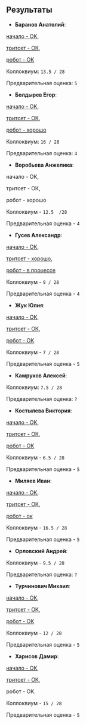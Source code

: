## Результаты

- **Баранов Анатолий**:

[начало - ОК](/2016.cpp/task0/baranov/),

[тритсет - ОК](/2016.cpp/task0/baranov/#1),

[робот - ОК](/2016.cpp/task0/baranov/#2)

Коллоквиум: `13.5 / 28`

Предварительная оценка: `5`


- **Болдырев Егор**:

[начало - ОК](/2016.cpp/task0/boldyrev/),

[тритсет - OK](/2016.cpp/task0/boldyrev/),

[робот - хорошо](/2016.cpp/task0/boldyrev/)

Коллоквиум: `16 / 28`

Предварительная оценка: `4`


- **Воробьева Анжелика**:

начало - ОК,

тритсет - ОК,

робот - хорошо

Коллоквиум - `12.5  /28`

Предварительная оценка - `4`


- **Гусев Александр**:

[начало - ОК](/2016.cpp/task0/gusev/),

[тритсет - хорошо](/2016.cpp/task0/gusev/#1),

[робот - в процессе](/2016.cpp/task0/gusev/#2)

Коллоквиум - `9 / 28`

Предварительная оценка - `4`


- **Жук Юлия**:

[начало - ОК](/2016.cpp/task0/zhuk/),

[тритсет - ОК](/2016.cpp/task0/zhuk/#1),

[робот - ОК](/2016.cpp/task0/zhuk/#2)

Коллоквиум - `7 / 28`

Предварительная оценка - `5`


- **Камруков Алексей**:

Коллоквиум: `7.5 / 28`

Предварительная оценка: `?`


- **Костылева Виктория**:

[начало - ОК](/2016.cpp/task0/kostyleva/),

[тритсет - ОК](/2016.cpp/task0/kostyleva/#1),

[робот - ОК](/2016.cpp/task0/kostyleva/#2)

Коллоквиум - `6.5 / 28`

Предварительная оценка - `5`


- **Миляев Иван**:

[начало - ОК](/2016.cpp/task0/milyaev/),

[тритсет - ОК](/2016.cpp/task0/milyaev/#1),

[робот - ок](/2016.cpp/task0/milyaev/#1)

Коллоквиум - `16.5 / 28`

Предварительная оценка - `5`


- **Орловский Андрей**:

Коллоквиум - `9.5 / 28`

Предварительная оценка: `?`


- **Турчинович Михаил**:

[начало - ОК](/2016.cpp/task0/turchinovich/),

[тритсет - ОК](/2016.cpp/task0/turchinovich/#1),

[робот - ОК](/2016.cpp/task0/turchinovich/#2)

Коллоквиум - `12 / 28`

Предварительная оценка - `5`


- **Харисов Дамир**:

[начало - ОК](/2016.cpp/task0/kharisov/),

[тритсет - ОК](/2016.cpp/task0/kharisov/#1),

робот - ОК.

Коллоквиум - `15 / 28`

Предварительная оценка - `5`
